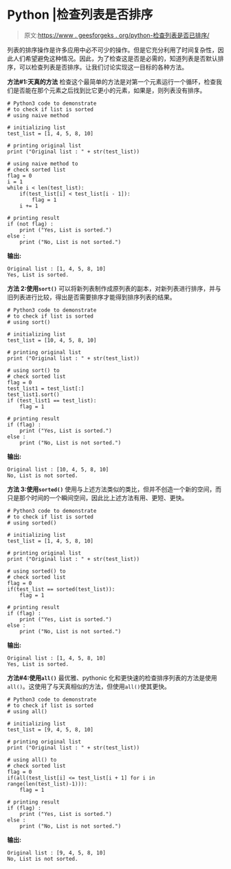 # Python |检查列表是否排序

> 原文:[https://www . geesforgeks . org/python-检查列表是否已排序/](https://www.geeksforgeeks.org/python-check-if-list-is-sorted-or-not/)

列表的排序操作是许多应用中必不可少的操作。但是它充分利用了时间复杂性，因此人们希望避免这种情况。因此，为了检查这是否是必需的，知道列表是否默认排序，可以检查列表是否排序。让我们讨论实现这一目标的各种方法。

**方法#1:天真的方法**
检查这个最简单的方法是对第一个元素运行一个循环，检查我们是否能在那个元素之后找到比它更小的元素，如果是，则列表没有排序。

```
# Python3 code to demonstrate 
# to check if list is sorted
# using naive method 

# initializing list
test_list = [1, 4, 5, 8, 10]

# printing original list 
print ("Original list : " + str(test_list))

# using naive method to 
# check sorted list 
flag = 0
i = 1
while i < len(test_list):
    if(test_list[i] < test_list[i - 1]):
        flag = 1
    i += 1

# printing result
if (not flag) :
    print ("Yes, List is sorted.")
else :
    print ("No, List is not sorted.")
```

**输出:**

```
Original list : [1, 4, 5, 8, 10]
Yes, List is sorted.

```

**方法 2:使用`sort()`**
可以将新列表制作成原列表的副本，对新列表进行排序，并与旧列表进行比较，得出是否需要排序才能得到排序列表的结果。

```
# Python3 code to demonstrate 
# to check if list is sorted
# using sort()

# initializing list
test_list = [10, 4, 5, 8, 10]

# printing original list 
print ("Original list : " + str(test_list))

# using sort() to 
# check sorted list 
flag = 0
test_list1 = test_list[:]
test_list1.sort()
if (test_list1 == test_list):
    flag = 1

# printing result
if (flag) :
    print ("Yes, List is sorted.")
else :
    print ("No, List is not sorted.")
```

**输出:**

```
Original list : [10, 4, 5, 8, 10]
No, List is not sorted.

```

**方法 3:使用`sorted()`**
使用与上述方法类似的类比，但并不创造一个新的空间，而只是那个时间的一个瞬间空间，因此比上述方法有用、更短、更快。

```
# Python3 code to demonstrate 
# to check if list is sorted
# using sorted()

# initializing list
test_list = [1, 4, 5, 8, 10]

# printing original list 
print ("Original list : " + str(test_list))

# using sorted() to 
# check sorted list 
flag = 0
if(test_list == sorted(test_list)):
    flag = 1

# printing result
if (flag) :
    print ("Yes, List is sorted.")
else :
    print ("No, List is not sorted.")
```

**输出:**

```
Original list : [1, 4, 5, 8, 10]
Yes, List is sorted.

```

**方法#4:使用`all()`**
最优雅、pythonic 化和更快速的检查排序列表的方法是使用`all()`。这使用了与天真相似的方法，但使用`all()`使其更快。

```
# Python3 code to demonstrate 
# to check if list is sorted
# using all()

# initializing list
test_list = [9, 4, 5, 8, 10]

# printing original list 
print ("Original list : " + str(test_list))

# using all() to 
# check sorted list 
flag = 0
if(all(test_list[i] <= test_list[i + 1] for i in range(len(test_list)-1))):
    flag = 1

# printing result
if (flag) :
    print ("Yes, List is sorted.")
else :
    print ("No, List is not sorted.")
```

**输出:**

```
Original list : [9, 4, 5, 8, 10]
No, List is not sorted.

```